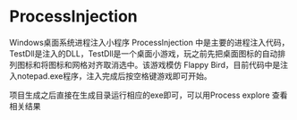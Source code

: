 # ProcessInjection
Windows桌面系统进程注入小程序
ProcessInjection 中是主要的进程注入代码，TestDll是注入的DLL，TestDll是一个桌面小游戏，玩之前先把桌面图标的自动排列图标和将图标和网格对齐取消选中。该游戏模仿 Flappy Bird，目前代码中是注入notepad.exe程序，注入完成后按空格键游戏即可开始。

项目生成之后直接在生成目录运行相应的exe即可，可以用Process explore 查看相关结果
